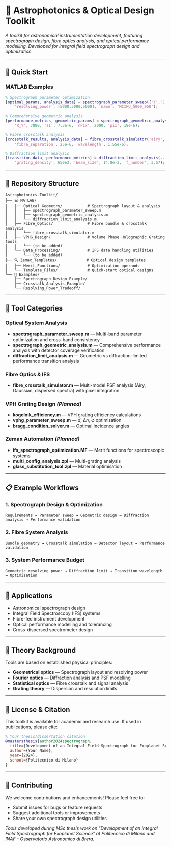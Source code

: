 # 🔧 Astrophotonics & Optical Design Toolkit

*A toolkit for astronomical instrumentation development, featuring spectrograph design, fibre optics analysis, and optical performance modelling. Developed for integral field spectrograph design and optimization.*

---

## 🚀 Quick Start

### MATLAB Examples

```matlab
% Spectrograph parameter optimization
[optimal_params, analysis_data] = spectrograph_parameter_sweep({'Y','J','H'}, ...
    'resolving_power', [5000,5000,5000], 'name', 'MCIFU_5000_950');

% Comprehensive geometric analysis
[performance_metrics, geometric_params] = spectrograph_geometric_analysis(...
    'R_Y', 7880, 's1', 7.3e-6, 'nPix', 2000, 'pix', 18e-6);

% Fibre crosstalk analysis
[crosstalk_results, analysis_data] = fibre_crosstalk_simulator('airy', ...
    'fibre_separation', 25e-6, 'wavelength', 1.55e-6);

% Diffraction limit analysis
[transition_data, performance_metrics] = diffraction_limit_analysis(...
    'grating_density', 650e3, 'beam_size', 14.8e-3, 'f_number', 3.57);
```

---

## 📁 Repository Structure

```
Astrophotonics-Toolkit/
├── 📊 MATLAB/
│   ├── Optical_Geometry/           # Spectrograph layout & analysis
│   │   ├── spectrograph_parameter_sweep.m
│   │   ├── spectrograph_geometric_analysis.m  
│   │   └── diffraction_limit_analysis.m
│   ├── Fibre_Optics/               # Fibre bundle & crosstalk analysis
│   │   └── fibre_crosstalk_simulator.m
│   ├── VPHG_Design/                # Volume Phase Holographic Grating tools
│   │   └── (to be added)
│   └── Data_Processing/            # IFS data handling utilities
│       └── (to be added)
├── 🔍 Zemax_Templates/             # Optical design templates
│   ├── Merit_Functions/            # Optimization operands
│   └── Template_Files/             # Quick-start optical designs
└── 🧪 Examples/
    ├── Spectrograph_Design_Example/
    ├── Crosstalk_Analysis_Example/
    └── Resolving_Power_Tradeoff/
```

---

## 🧰 Tool Categories

### Optical System Analysis

* **spectrograph_parameter_sweep.m** — Multi-band parameter optimization and cross-band consistency
* **spectrograph_geometric_analysis.m** — Comprehensive performance analysis with detector coverage verification
* **diffraction_limit_analysis.m** — Geometric vs diffraction-limited performance transition analysis

### Fibre Optics & IFS

* **fibre_crosstalk_simulator.m** — Multi-model PSF analysis (Airy, Gaussian, dispersed spectra) with pixel integration

### VPH Grating Design *(Planned)*

* **kogelnik_efficiency.m** — VPH grating efficiency calculations
* **vphg_parameter_sweep.m** — *d*, Δ*n*, φ optimisation
* **bragg_condition_solver.m** — Optimal incidence angles

### Zemax Automation *(Planned)*

* **ifs_spectrograph_optimization.MF** — Merit functions for spectroscopic systems
* **multi_config_analysis.zpl** — Multi-grating analysis
* **glass_substitution_tool.zpl** — Material optimisation

---

## 📋 Example Workflows

### 1. Spectrograph Design & Optimization

```
Requirements → Parameter sweep → Geometric design → Diffraction analysis → Performance validation
```

### 2. Fibre System Analysis

```
Bundle geometry → Crosstalk simulation → Detector layout → Performance validation
```

### 3. System Performance Budget

```
Geometric resolving power → Diffraction limit → Transition wavelength → Optimization
```

---

## 🎯 Applications

* Astronomical spectrograph design
* Integral Field Spectroscopy (IFS) systems
* Fibre-fed instrument development
* Optical performance modelling and tolerancing
* Cross-dispersed spectrometer design

---

## 🔬 Theory Background

Tools are based on established physical principles:

* **Geometrical optics** — Spectrograph layout and resolving power
* **Fourier optics** — Diffraction analysis and PSF modelling
* **Statistical optics** — Fibre crosstalk and signal analysis
* **Grating theory** — Dispersion and resolution limits

---

## 📝 License & Citation

This toolkit is available for academic and research use.
If used in publications, please cite:

```bibtex
% Your thesis/dissertation citation
@mastersthesis{author2024spectrograph,
  title={Development of an Integral Field Spectrograph for Exoplanet Science},
  author={Your Name},
  year={2024},
  school={Politecnico di Milano}
}
```

---

## 🤝 Contributing

We welcome contributions and enhancements! Please feel free to:

* Submit issues for bugs or feature requests
* Suggest additional tools or improvements
* Share your own spectrograph design utilities

*Tools developed during MSc thesis work on "Development of an Integral Field Spectrograph for Exoplanet Science" at Politecnico di Milano and INAF - Osservatorio Astronomico di Brera.*

